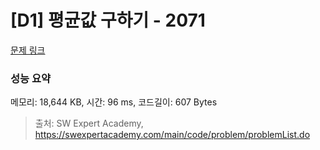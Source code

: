 # [D1] 평균값 구하기 - 2071 

[문제 링크](https://swexpertacademy.com/main/code/problem/problemDetail.do?contestProbId=AV5QRnJqA5cDFAUq) 

### 성능 요약

메모리: 18,644 KB, 시간: 96 ms, 코드길이: 607 Bytes



> 출처: SW Expert Academy, https://swexpertacademy.com/main/code/problem/problemList.do